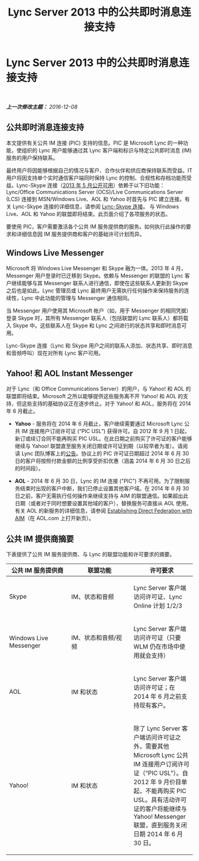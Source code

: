 ﻿---
title: Lync Server 2013 中的公共即时消息连接支持
TOCTitle: Lync Server 2013 中的公共即时消息连接支持
ms:assetid: 9c6eb500-647b-4ccd-a00e-2b8dd7c44a76
ms:mtpsurl: https://technet.microsoft.com/zh-cn/library/Dn458579(v=OCS.15)
ms:contentKeyID: 59602822
ms.date: 12/10/2016
mtps_version: v=OCS.15
ms.translationtype: HT
---

# Lync Server 2013 中的公共即时消息连接支持

 

_**上一次修改主题：** 2016-12-08_

## 公共即时消息连接支持

本文提供有关公共 IM 连接 (PIC) 支持的信息。PIC 是 Microsoft Lync 的一种功能，使组织的 Lync 用户能够通过其 Lync 客户端和标识与特定公共即时消息 (IM) 服务的用户保持联系。

最终用户将因能够根据自己的情况与客户、合作伙伴和供应商保持联系而受益。IT 用户将因支持单个实时通信客户端同时保持 Lync 的控制、合规性和存档功能而受益。Lync-Skype 连接（[2013 年 5 月公开可用](http://blogs.technet.com/b/lync/archive/2013/05/23/lync-skype-connectivity-available-today.aspx)）依赖于以下旧功能：Lync/Office Communications Server (OCS)/Live Communications Server (LCS) 连接到 MSN/Windows Live、AOL 和 Yahoo 时首先与 PIC 建立连接。有关 Lync-Skype 连接的详细信息，请参阅 [Lync-Skype 连接](http://office.microsoft.com/zh-cn/lync/lync-skype-connectivity-fx103789635.aspx)。 与 Windows Live、AOL 和 Yahoo 的联盟即将结束。此页面介绍了各项服务的状态。

要使用 PIC，客户需要激活各个公共 IM 服务提供商的服务。如何执行此操作的要求和详细信息因 IM 服务提供商和客户的基础许可计划而异。

## Windows Live Messenger

Microsoft 将 Windows Live Messenger 和 Skype 融为一体。2013 年 4 月，Messenger 用户登录时已迁移到 Skype。依赖与 Messenger 的联盟的 Lync 客户继续能够与其 Messenger 联系人进行通信，即使在这些联系人更新到 Skype 之后也是如此。Lync 管理员或 Lync 最终用户无需执行任何操作来保持服务的连续性，Lync 中此功能的管理与 Messenger 通信相同。

当 Messenger 用户使用其 Microsoft 帐户（如，用于 Messenger 的相同凭据）登录 Skype 时，其所有 Messenger 联系人（包括联盟的 Lync 联系人）都将载入 Skype 中。这些联系人在 Skype 和 Lync 之间进行的状态共享和即时消息可用。

Lync-Skype 连接（Lync 和 Skype 用户之间的联系人添加、状态共享、即时消息和音频呼叫）现在对所有 Lync 客户可用。

## Yahoo\! 和 AOL Instant Messenger

对于 Lync（和 Office Communications Server）的用户，与 Yahoo\! 和 AOL 的联盟即将结束。Microsoft 之所以能够提供这些服务离不开 Yahoo\! 和 AOL 的支持，但这些支持的基础协议正在逐步终止。对于 Yahoo\! 和 AOL，服务将在 2014 年 6 月截止。

  - **Yahoo** - 服务将在 2014 年 6 月截止，客户继续需要通过 Microsoft Lync 公共 IM 连接用户订阅许可证 (“PIC USL”) 获得许可。自 2012 年 9 月 1 日起，新订或续订合同不能再购买 PIC USL。在此日期之前购买了许可证的客户能够继续与 Yahoo\! 联盟直至服务关闭日期或许可证到期（以较早者为准）。请阅读 Lync 团队博客上的[公告](http://blogs.technet.com/b/lync/archive/2012/11/26/lync-and-yahoo-federation-end-of-life.aspx)。协议上的 PIC 许可证日期超过 2014 年 6 月 30 日的客户将按照付款金额的比例享受折扣优惠（涵盖 2014 年 6 月 30 日之后的时间段）。

  - **AOL** - 2014 年 6 月 30 日，Lync 的 IM 连接 ("PIC") 不再可用。为了限制服务结束时出现的客户中断，我们已停止设置其他客户域。在 2014 年 6 月 30 日之前，客户无需执行任何操作来继续支持与 AIM 的联盟通信。如果超出此日期（或者对于同时想要设置其他域的客户），替换服务可直接从 AOL 使用。有关 AOL 的新服务的详细信息，请参阅 [Establishing Direct Federation with AIM](http://aimenterprise.aol.com/pic.php)（在 AOL.com 上打开新页）。

## 公共 IM 提供商摘要

下表提供了公共 IM 服务提供商、与 Lync 的联盟功能和许可要求的摘要。


<table>
<colgroup>
<col style="width: 33%" />
<col style="width: 33%" />
<col style="width: 33%" />
</colgroup>
<thead>
<tr class="header">
<th>公共 IM 服务提供商</th>
<th>联盟功能</th>
<th>许可要求</th>
</tr>
</thead>
<tbody>
<tr class="odd">
<td><p>Skype</p></td>
<td><p>IM、状态和音频</p></td>
<td><p>Lync Server 客户端访问许可证、Lync Online 计划 1/2/3</p></td>
</tr>
<tr class="even">
<td><p>Windows Live Messenger</p></td>
<td><p>IM、状态和音频/视频</p></td>
<td><p>Lync Server 客户端访问许可证（只要 WLM 仍在市场中使用就会支持）</p></td>
</tr>
<tr class="odd">
<td><p>AOL</p></td>
<td><p>IM 和状态</p></td>
<td><p>Lync Server 客户端访问许可证；在 2014 年 6 月之前支持现有客户。</p></td>
</tr>
<tr class="even">
<td><p>Yahoo!</p></td>
<td><p>IM 和状态</p></td>
<td><p>除了 Lync Server 客户端访问许可证之外，需要其他 Microsoft Lync 公共 IM 连接用户订阅许可证（“PIC USL”）。自 2012 年 9 月价目单起，不能再购买 PIC USL。具有活动许可证的客户将能继续与 Yahoo! Messenger 联盟，直到服务关闭日期 2014 年 6 月 30 日。</p></td>
</tr>
</tbody>
</table>

